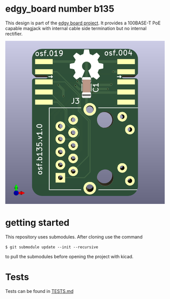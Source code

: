 # edgy_board number b135
This design is part of the [edgy board project](https://github.com/skunkforce/edgy_boards). It provides a 100BASE-T PoE capable magjack with internal cable side termination but no internal rectifier.

![](/board/board.png)

# getting started
This repository uses submodules. After cloning use the command 

```$ git submodule update --init --recursive```

to pull the submodules before opening the project with kicad. 

# Tests
Tests can be found in [TESTS.md](TESTS.md)

